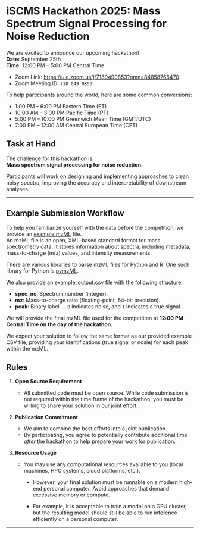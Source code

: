 # iSCMS Hackathon 2025: Mass Spectrum Signal Processing for Noise Reduction

We are excited to announce our upcoming hackathon!  
**Date:** September 25th  
**Time:** 12:00 PM – 5:00 PM Central Time  

- Zoom Link: https://uic.zoom.us/j/7180490853?omn=84858766470
- Zoom Meeting ID: `718 049 0853`

To help participants around the world, here are some common conversions:
- 1:00 PM – 6:00 PM Eastern Time (ET)  
- 10:00 AM – 3:00 PM Pacific Time (PT)  
- 5:00 PM – 10:00 PM Greenwich Mean Time (GMT/UTC)  
- 7:00 PM – 12:00 AM Central European Time (CET)  

## Task at Hand
The challenge for this hackathon is:  
**Mass spectrum signal processing for noise reduction.**  

Participants will work on designing and implementing approaches to clean noisy spectra, improving the accuracy and interpretability of downstream analyses.

---

## Example Submission Workflow

To help you familiarize yourself with the data before the competition, we provide an [example.mzML](https://raw.githubusercontent.com/chrisagrams/iSCMS-Hackathon-2025/refs/heads/main/data/example.mzML) file.  
An mzML file is an open, XML-based standard format for mass spectrometry data. It stores information about spectra, including metadata, mass-to-charge (m/z) values, and intensity measurements.

There are various libraries to parse mzML files for Python and R. One such library for Python is [pymzML](https://pymzml.readthedocs.io/en/latest/).

We also provide an [example_output.csv](https://raw.githubusercontent.com/chrisagrams/iSCMS-Hackathon-2025/refs/heads/main/data/example_output.csv) file with the following structure:

- **spec_no**: Spectrum number (integer).  
- **mz**: Mass-to-charge ratio (floating-point, 64-bit precision).  
- **peak**: Binary label — `0` indicates noise, and `1` indicates a true signal.

We will provide the final mzML file used for the competition at **12:00 PM Central Time on the day of the hackathon**.

We expect your solution to follow the same format as our provided example CSV file, providing your identifications (true signal or nosie) for each peak within the mzML.

## Rules
1. **Open Source Requirement**  
   - All submitted code must be open source. While code submission is not required within the time frame of the hackathon, you must be willing to share your solution in our joint effort.

2. **Publication Commitment**  
   - We aim to combine the best efforts into a joint publication.  
   - By participating, you agree to potentially contribute additional time *after* the hackathon to help prepare your work for publication.  

3. **Resource Usage**  
   - You may use any computational resources available to you (local machines, HPC systems, cloud platforms, etc.).

      - However, your final solution must be runnable on a modern high-end personal computer. Avoid approaches that demand excessive memory or compute.

      - For example, it is acceptable to train a model on a GPU cluster, but the resulting model should still be able to run inference efficiently on a personal computer.

---

